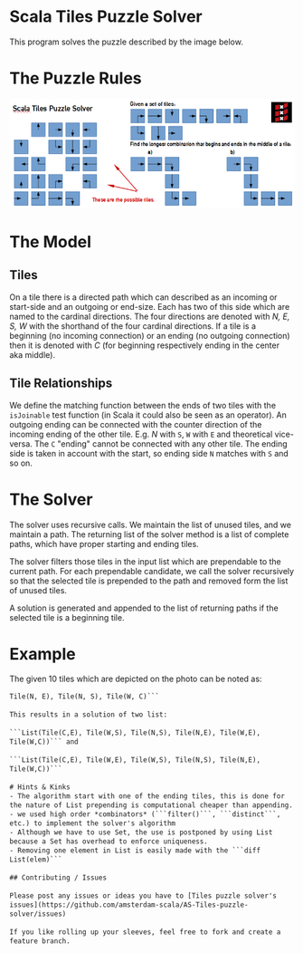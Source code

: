 Scala Tiles Puzzle Solver
=========================

This program solves the puzzle described by the image below.


# The Puzzle Rules

![puzzle](https://raw.githubusercontent.com/amsterdam-scala/AS-Tiles-puzzle-solver/master/graphics/DrawnTilesRules.png)


# The Model

## Tiles

On a tile there is a directed path which can described as an incoming or start-side and an outgoing or end-size. Each has two of this side which are named to the cardinal directions. The four directions are denoted with *N, E, S, W* with the shorthand of the four cardinal directions. If a tile is a beginning (no incoming connection) or an ending (no outgoing connection) then it is denoted with *C* (for beginning respectively ending in the center aka middle).

## Tile Relationships

We define the matching function between the ends of two tiles with the ```isJoinable``` test function (in Scala it could also be seen as an operator). An outgoing ending can be connected with the counter direction of the incoming ending of the other tile. E.g. *N* with ```S```, ```W``` with ```E``` and theoretical vice-versa. The ```C``` "ending" cannot be connected with any other tile. The ending side is taken in account with the start, so ending side ```N``` matches with ```S``` and so on.

# The Solver

The solver uses recursive calls. We maintain the list of unused tiles, and we maintain a path. The returning list of the solver method is a list of complete paths, which have proper starting and ending tiles.

The solver filters those tiles in the input list which are prependable to the current path. For each prependable candidate, we call the solver recursively so that the selected tile is prepended to the path and removed form the list of unused tiles.

A solution is generated and appended to the list of returning paths if the selected tile is a beginning tile.

# Example
The given 10 tiles which are depicted on the photo can be noted as:

```Tile(S, E), Tile(W, E), Tile(N, C), Tile(C, E), Tile(W, S), Tile(C, E), Tile(S, W),
Tile(N, E), Tile(N, S), Tile(W, C)```

This results in a solution of two list:

```List(Tile(C,E), Tile(W,S), Tile(N,S), Tile(N,E), Tile(W,E), Tile(W,C))``` and

```List(Tile(C,E), Tile(W,E), Tile(W,S), Tile(N,S), Tile(N,E), Tile(W,C))```

# Hints & Kinks 
- The algorithm start with one of the ending tiles, this is done for the nature of List prepending is computational cheaper than appending.
- we used high order *combinators* (```filter()```, ```distinct```, etc.) to implement the solver's algorithm
- Although we have to use Set, the use is postponed by using List because a Set has overhead to enforce uniqueness. 
- Removing one element in List is easily made with the ```diff List(elem)```

## Contributing / Issues

Please post any issues or ideas you have to [Tiles puzzle solver's issues](https://github.com/amsterdam-scala/AS-Tiles-puzzle-solver/issues)

If you like rolling up your sleeves, feel free to fork and create a feature branch.
